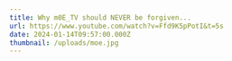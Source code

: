 ```yaml
---
title: Why m0E_TV should NEVER be forgiven...
url: https://www.youtube.com/watch?v=Ffd9K5pPotI&t=5s
date: 2024-01-14T09:57:00.000Z
thumbnail: /uploads/moe.jpg
---
```

